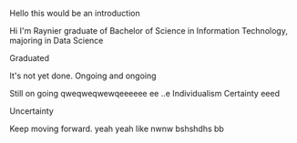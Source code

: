 Hello this would be an introduction

Hi I'm Raynier graduate of Bachelor of Science in Information Technology, majoring in Data Science

Graduated 

It's not yet done. 
Ongoing and ongoing

Still on going
qweqweqwewqeeeeee ee
..e
Individualism
Certainty eeed

Uncertainty

Keep moving forward.
yeah
yeah
like
nwnw
bshshdhs
bb